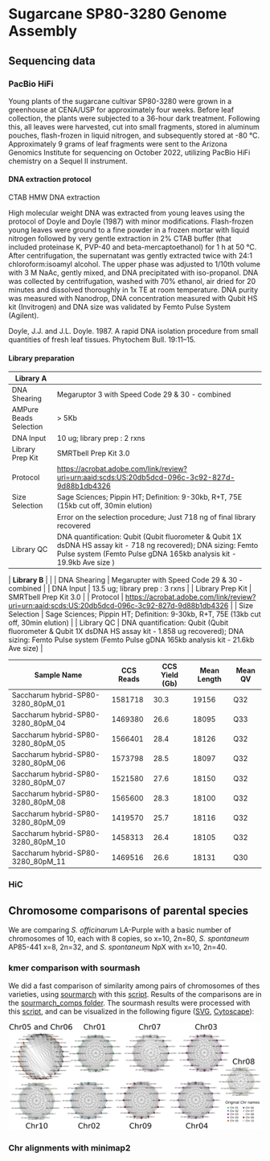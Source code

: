# Sugarcane SP80-3280 Genome Assembly

## Sequencing data

### PacBio HiFi

Young plants of the sugarcane cultivar SP80-3280 were grown in a greenhouse at CENA/USP for approximately four weeks. Before leaf collection, the plants were subjected to a 36-hour dark treatment. Following this, all leaves were harvested, cut into small fragments, stored in aluminum pouches, flash-frozen in liquid nitrogen, and subsequently stored at -80 °C. Approximately 9 grams of leaf fragments were sent to the Arizona Genomics Institute for sequencing on October 2022, utilizing PacBio HiFi chemistry on a Sequel II instrument.

#### DNA extraction protocol

CTAB HMW DNA extraction


High molecular weight DNA was extracted from young leaves using the protocol of Doyle and Doyle (1987) with minor modifications. Flash-frozen young leaves were ground to a fine powder in a frozen mortar with liquid nitrogen followed by very gentle extraction in 2% CTAB buffer (that included proteinase K, PVP-40 and beta-mercaptoethanol) for 1 h at 50 °C. After centrifugation, the supernatant was gently extracted twice with 24:1 chloroform:isoamyl alcohol. The upper phase was adjusted to 1/10th volume with 3 M NaAc, gently mixed, and DNA precipitated with iso-propanol. DNA was collected by centrifugation, washed with 70% ethanol, air dried for 20 minutes and dissolved thoroughly in 1x TE at room temperature. DNA purity was measured with Nanodrop, DNA concentration measured with Qubit HS kit (Invitrogen) and DNA size was validated by Femto Pulse System (Agilent).

Doyle, J.J. and J.L. Doyle. 1987. A rapid DNA isolation procedure from small quantities of fresh leaf tissues. Phytochem Bull. 19:11–15.

#### Library preparation

| **Library A** | |
| ---- | ---- |
| DNA Shearing	| Megaruptor 3  with Speed Code 29 & 30 - combined |
| AMPure Beads Selection | > 5Kb |
| DNA Input |10 ug; library prep : 2 rxns |
| Library Prep Kit |SMRTbell Prep Kit 3.0 |
| Protocol |https://acrobat.adobe.com/link/review?uri=urn:aaid:scds:US:20db5dcd-096c-3c92-827d-9d88b1db4326 |
| Size Selection |Sage Sciences; Pippin HT; Definition: 9-30kb, R+T, 75E (15kb cut off, 30min elution) | 
| | Error on the selection procedure;  Just 718 ng of final library recovered |
| Library QC |DNA quantification: Qubit (Qubit fluorometer & Qubit 1X dsDNA HS assay kit - 718 ng recovered);  DNA sizing: Femto Pulse system (Femto Pulse gDNA 165kb analysis kit - 19.9kb Ave size ) | 

	
| **Library B** | | 
| DNA Shearing | Megarupter  with Speed Code 29 & 30 - combined |
| DNA Input | 13.5 ug; library prep : 3 rxns |
| Library Prep Kit | SMRTbell Prep Kit 3.0 |
| Protocol | https://acrobat.adobe.com/link/review?uri=urn:aaid:scds:US:20db5dcd-096c-3c92-827d-9d88b1db4326 |
| Size Selection | Sage Sciences; Pippin HT; Definition: 9-30kb, R+T, 75E (13kb cut off, 30min elution) |
| Library QC | DNA quantification: Qubit (Qubit fluorometer & Qubit 1X dsDNA HS assay kit - 1.858 ug recovered);  DNA sizing: Femto Pulse system (Femto Pulse gDNA 165kb analysis kit - 21.6kb Ave size) |

| Sample Name | CCS Reads |  CCS Yield (Gb) | Mean Length | Mean QV |
| ----- | ----- | ----- | ----- | ----- |
| Saccharum hybrid-SP80-3280_80pM_01 | 1581718 | 30.3 | 19156 | Q32 |
| Saccharum hybrid-SP80-3280_80pM_04 | 1469380 | 26.6 | 18095 | Q33 |
| Saccharum hybrid-SP80-3280_80pM_05 | 1566401 | 28.4 | 18126 | Q32 |
| Saccharum hybrid-SP80-3280_80pM_06 | 1573798 | 28.5 | 18097 | Q32 |
| Saccharum hybrid-SP80-3280_80pM_07 | 1521580 | 27.6 | 18150 | Q32 |
| Saccharum hybrid-SP80-3280_80pM_08 | 1565600 | 28.3 | 18100 | Q32 |
| Saccharum hybrid-SP80-3280_80pM_09 | 1419570 | 25.7 | 18116 | Q32 |
| Saccharum hybrid-SP80-3280_80pM_10 | 1458313 | 26.4 | 18105 | Q32 |
| Saccharum hybrid-SP80-3280_80pM_11 | 1469516 | 26.6 | 18131 | Q30 |

### HiC

## Chromosome comparisons of parental species

We are comparing _S. officinarum_ LA-Purple with a basic number of chromosomes of 10,  each with 8 copies, so x=10, 2n=80, _S. spontaneum_ AP85-441 x=8, 2n=32, and _S. spontaneum_ NpX with x=10, 2n=40.

### kmer comparison with sourmash

We did a fast comparison of similarity among pairs of chromosomes of thes varieties, using [sourmarch](https://sourmash.readthedocs.io/en/latest/) with this [script](sourmash_comps/sourmash.sh). Results of the comparisons are in the [sourmarch_comps folder](sourmash_comps/). The sourmash results were processed with this [script](sourmash_comps/createChromosomeSimilarityGraph.py), and can be visualized in the following figure ([SVG](chrgraphs/chromosomesGraphSaccharum.svg), [Cytoscape](chrgraphs/chromosomesGraphSaccharum.sys)):

![Chromosome similarity graph](chrgraphs/chromosomesGraphSaccharum.png)

### Chr alignments with minimap2
